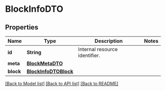 # BlockInfoDTO

## Properties
Name | Type | Description | Notes
------------ | ------------- | ------------- | -------------
**id** | **String** | Internal resource identifier. | 
**meta** | [**BlockMetaDTO**](BlockMetaDTO.md) |  | 
**block** | [**BlockInfoDTOBlock**](BlockInfoDTOBlock.md) |  | 

[[Back to Model list]](../README.md#documentation-for-models) [[Back to API list]](../README.md#documentation-for-api-endpoints) [[Back to README]](../README.md)


